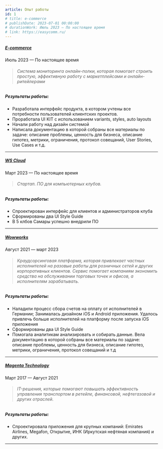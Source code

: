 ```yaml
---
article: Опыт работы
id: 1
# title: e-commerce
# publishDate: 2023-07-01 00:00:00
# durationWork: Июль 2023 — По настоящее время
# link: https://easycomm.ru/
---
```


##### [E-commerce](https://easycomm.ru/ "E-commerce")
Июль 2023 — По настоящее время

> ###### Система мониторинга онлайн-полки, которая помогает строить простую, эффективную работу с маркетплейсами и онлайн-ритейлерами

##### Результаты работы:

- Разработала интерфейс продукта, в котором учтены все потребности пользователей клиентских проектов.
- Проработала UI KIT c использованием variants, styles, auto layouts
- Начали работу над дизайн системой
- Написала документацию в которой собраны все материалы по задаче: описание проблемы, ценность для бизнеса, описание гипотез, метрики, ограничения, протокол совещаний, User Stories, Use Cases и т.д.
***
##### [WS Cloud](https://wsgame.ru/ "WS Cloud")
Март 2023 — По настоящее время

> ###### Стартап. ПО для компьютерных клубов.

##### Результаты работы:

- Спроектирован интерфейс для клиентов и администраторов клуба
- Сформированы два UI Style Guide
- В 5 клбов Самары успешно внедрили ПО
***
##### [Wowworks](https://wowworks.ru/ "Wowworks")
Август 2021 — март 2023

> ###### Краудсорсинговая платформа, которая привлекает частных исполнителей на разовые работы для розничных сетей и других корпоративных клиентов. Сервис помогает компаниям экономить средства на обслуживании торговых точек и офисов, а исполнителям зарабатывать.

##### Результаты работы:

- Наладили процесс сбора счетов на оплату от исполнителей в Германии; Занималась дизайном iOS и Android приложения. Удалось привлечь больше исполнителей на платформу после запуска iOS приложения
- Сформированы два UI Style Guide
- Помогала аналитикам анализировать и собирать данные. Вела документацию в которой собраны все материалы по задаче: описание проблемы, ценность для бизнеса, описание гипотез, метрики, ограничения, протокол совещаний и т.д
***
##### [Magenta Technology](https://magenta-technology.ru/ "Magenta Technology")
Март 2017 — Август 2021

> ###### IT-решения, которые помогают повышать эффективность управления транспортом в ретейле, финансовой, нефтегазовой и других отраслей.

##### Результаты работы:

- Спроектировала приложения для крупных компаний: Emirates Airlines, Megafon, Открытие, ИНК (Иркутская нефтяная компания) и других.
***